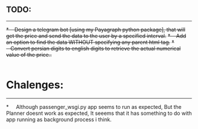 
<h2>TODO: </h2>
<hr>
<del>* &nbsp;&nbsp;&nbsp;Design a telegram bot [using my Payagraph python package], that will get the price and send the data to the user by a specified interval.</del>
<del>* &nbsp;&nbsp;&nbsp;Add an option to find the data WITHOUT specifying any parent html tag.</del>
<del>* &nbsp;&nbsp;&nbsp;Convert persian digits to english digits to retrieve the actual numerical value of the price..</del>
<br>
<br>
<h1>Chalenges:</h1>
<hr>

<p>* &nbsp;&nbsp;&nbsp; Although passenger_wsgi.py app seems to run as expected, But the Planner doesnt work as expected,
It seeems that it has something to do with app running as background process i think.</p>